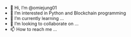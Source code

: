 - 👋 Hi, I’m @omiejung01
- 👀 I’m interested in Python and Blockchain programming
- 🌱 I’m currently learning ...
- 💞️ I’m looking to collaborate on ...
- 📫 How to reach me ...

<!---
omiejung01/omiejung01 is a ✨ special ✨ repository because its `README.md` (this file) appears on your GitHub profile.
You can click the Preview link to take a look at your changes.
--->
